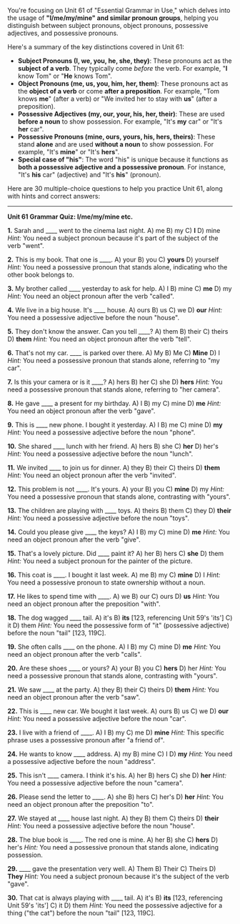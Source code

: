 You're focusing on Unit 61 of "Essential Grammar in Use," which delves into the usage of **"I/me/my/mine" and similar pronoun groups**, helping you distinguish between subject pronouns, object pronouns, possessive adjectives, and possessive pronouns.

Here's a summary of the key distinctions covered in Unit 61:
*   **Subject Pronouns (I, we, you, he, she, they)**: These pronouns act as the **subject of a verb**. They typically come *before* the verb. For example, "**I** know Tom" or "**He** knows Tom".
*   **Object Pronouns (me, us, you, him, her, them)**: These pronouns act as the **object of a verb** or come **after a preposition**. For example, "Tom knows **me**" (after a verb) or "We invited her to stay with **us**" (after a preposition).
*   **Possessive Adjectives (my, our, your, his, her, their)**: These are used **before a noun** to show possession. For example, "It's **my** car" or "It's **her** car".
*   **Possessive Pronouns (mine, ours, yours, his, hers, theirs)**: These stand **alone** and are used **without a noun** to show possession. For example, "It's **mine**" or "It's **hers**".
*   **Special case of "his"**: The word "his" is unique because it functions as **both a possessive adjective and a possessive pronoun**. For instance, "It's **his** car" (adjective) and "It's **his**" (pronoun).

Here are 30 multiple-choice questions to help you practice Unit 61, along with hints and correct answers:

---

**Unit 61 Grammar Quiz: I/me/my/mine etc.**

**1.** Sarah and ____ went to the cinema last night.
    A) me
    B) my
    C) **I**
    D) mine
    *Hint:* You need a subject pronoun because it's part of the subject of the verb "went".

**2.** This is my book. That one is ____.
    A) your
    B) you
    C) **yours**
    D) yourself
    *Hint:* You need a possessive pronoun that stands alone, indicating who the other book belongs to.

**3.** My brother called ____ yesterday to ask for help.
    A) I
    B) mine
    C) **me**
    D) my
    *Hint:* You need an object pronoun after the verb "called".

**4.** We live in a big house. It's ____ house.
    A) ours
    B) us
    C) we
    D) **our**
    *Hint:* You need a possessive adjective before the noun "house".

**5.** They don't know the answer. Can you tell ____?
    A) them
    B) their
    C) theirs
    D) **them**
    *Hint:* You need an object pronoun after the verb "tell".

**6.** That's not my car. ____ is parked over there.
    A) My
    B) Me
    C) **Mine**
    D) I
    *Hint:* You need a possessive pronoun that stands alone, referring to "my car".

**7.** Is this your camera or is it ____?
    A) hers
    B) her
    C) she
    D) **hers**
    *Hint:* You need a possessive pronoun that stands alone, referring to "her camera".

**8.** He gave ____ a present for my birthday.
    A) I
    B) my
    C) mine
    D) **me**
    *Hint:* You need an object pronoun after the verb "gave".

**9.** This is ____ new phone. I bought it yesterday.
    A) I
    B) me
    C) mine
    D) **my**
    *Hint:* You need a possessive adjective before the noun "phone".

**10.** She shared ____ lunch with her friend.
    A) hers
    B) she
    C) **her**
    D) her's
    *Hint:* You need a possessive adjective before the noun "lunch".

**11.** We invited ____ to join us for dinner.
    A) they
    B) their
    C) theirs
    D) **them**
    *Hint:* You need an object pronoun after the verb "invited".

**12.** This problem is not ____. It's yours.
    A) your
    B) you
    C) **mine**
    D) my
    *Hint:* You need a possessive pronoun that stands alone, contrasting with "yours".

**13.** The children are playing with ____ toys.
    A) theirs
    B) them
    C) they
    D) **their**
    *Hint:* You need a possessive adjective before the noun "toys".

**14.** Could you please give ____ the keys?
    A) I
    B) my
    C) mine
    D) **me**
    *Hint:* You need an object pronoun after the verb "give".

**15.** That's a lovely picture. Did ____ paint it?
    A) her
    B) hers
    C) **she**
    D) them
    *Hint:* You need a subject pronoun for the painter of the picture.

**16.** This coat is ____. I bought it last week.
    A) me
    B) my
    C) **mine**
    D) I
    *Hint:* You need a possessive pronoun to state ownership without a noun.

**17.** He likes to spend time with ____.
    A) we
    B) our
    C) ours
    D) **us**
    *Hint:* You need an object pronoun after the preposition "with".

**18.** The dog wagged ____ tail.
    A) it's
    B) **its** [123, referencing Unit 59's 'its']
    C) it
    D) them
    *Hint:* You need the possessive form of "it" (possessive adjective) before the noun "tail" [123, 119C].

**19.** She often calls ____ on the phone.
    A) I
    B) my
    C) mine
    D) **me**
    *Hint:* You need an object pronoun after the verb "calls".

**20.** Are these shoes ____ or yours?
    A) your
    B) you
    C) **hers**
    D) her
    *Hint:* You need a possessive pronoun that stands alone, contrasting with "yours".

**21.** We saw ____ at the party.
    A) they
    B) their
    C) theirs
    D) **them**
    *Hint:* You need an object pronoun after the verb "saw".

**22.** This is ____ new car. We bought it last week.
    A) ours
    B) us
    C) we
    D) **our**
    *Hint:* You need a possessive adjective before the noun "car".

**23.** I live with a friend of ____.
    A) I
    B) my
    C) me
    D) **mine**
    *Hint:* This specific phrase uses a possessive pronoun after "a friend of".

**24.** He wants to know ____ address.
    A) my
    B) mine
    C) I
    D) **my**
    *Hint:* You need a possessive adjective before the noun "address".

**25.** This isn't ____ camera. I think it's his.
    A) her
    B) hers
    C) she
    D) **her**
    *Hint:* You need a possessive adjective before the noun "camera".

**26.** Please send the letter to ____.
    A) she
    B) hers
    C) her's
    D) **her**
    *Hint:* You need an object pronoun after the preposition "to".

**27.** We stayed at ____ house last night.
    A) they
    B) them
    C) theirs
    D) **their**
    *Hint:* You need a possessive adjective before the noun "house".

**28.** The blue book is ____. The red one is mine.
    A) her
    B) she
    C) **hers**
    D) her's
    *Hint:* You need a possessive pronoun that stands alone, indicating possession.

**29.** ____ gave the presentation very well.
    A) Them
    B) Their
    C) Theirs
    D) **They**
    *Hint:* You need a subject pronoun because it's the subject of the verb "gave".

**30.** That cat is always playing with ____ tail.
    A) it's
    B) **its** [123, referencing Unit 59's 'its']
    C) it
    D) them
    *Hint:* You need the possessive adjective for a thing ("the cat") before the noun "tail" [123, 119C].